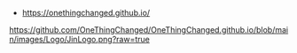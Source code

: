 - https://onethingchanged.github.io/

https://github.com/OneThingChanged/OneThingChanged.github.io/blob/main/images/Logo/JinLogo.png?raw=true
